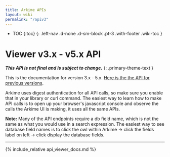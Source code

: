 ```yaml
---
title: Arkime APIs
layout: wiki
permalink: "/apiv3"
---
```


- TOC
{:toc}
{: .left-nav .d-none .d-sm-block .pt-3 .with-footer .wiki-toc }

<div class="collapse-btn d-none d-sm-block"
  onclick="toggleToc()">
  <span class="fa fa-angle-double-left">
  </span>
</div>

<div class="full-height-container with-footer pt-3 pr-2 pl-2 pb-3 api-container" markdown="1">

# Viewer v3.x - v5.x API

**_This API is not final and is subject to change._**
{: .primary-theme-text }

This is the documentation for version 3.x - 5.x. [Here is the the API for previous versions](/api).

Arkime uses digest authentication for all API calls, so make sure you enable that in your library or curl command.
The easiest way to learn how to make API calls is to open up your browser's javascript console and observe the calls the Arkime UI is making, it uses all the same APIs.

**Note:** Many of the API endpoints require a db field name, which is not the same as what you would use in a search expression.
The easiest way to see database field names is to click the owl within Arkime -> click the fields label on left -> click display the database fields.

---

{% include_relative api_viewer_docs.md %}

</div>

<script>
  $(document).ready(() => {
    const hash = window.location.hash;
    if (hash) {
      window.location.hash = '';
      window.location.hash = hash;
    }
  });
</script>
